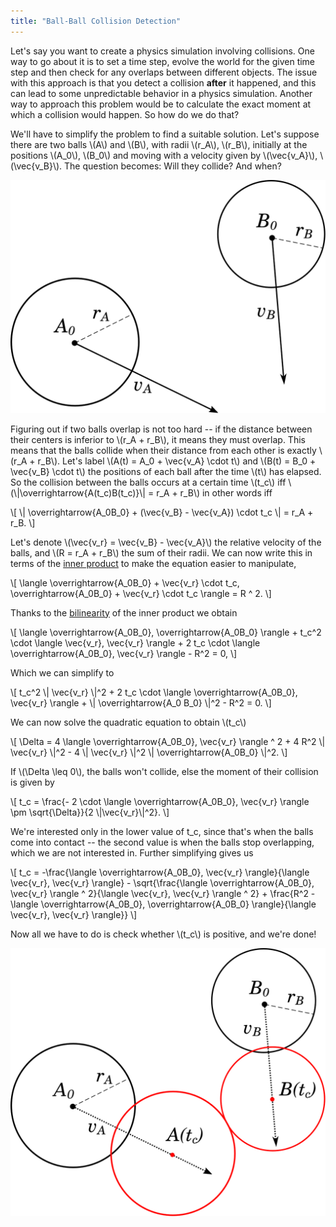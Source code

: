 ```yaml
---
title: "Ball-Ball Collision Detection"
---
```


Let's say you want to create a physics simulation involving collisions. One way
to go about it is to set a time step, evolve the world for the given time step
and then check for any overlaps between different objects. The issue with this
approach is that you detect a collision **after** it happened, and this can lead
to some unpredictable behavior in a physics simulation. Another way to approach
this problem would be
to calculate the exact moment at which a collision would happen. So how do we do
that?

We'll have to simplify the problem to find a suitable solution. Let's suppose
there are two balls \\(A\\) and \\(B\\), with radii \\(r_A\\), \\(r_B\\),
initially at the positions \\(A_0\\), 
\\(B_0\\) and moving with a velocity given by \\(\vec{v_A}\\), \\(\vec{v_B}\\).
The question becomes: Will they collide? And when?

![figure](/assets/images/ball-01.svg "Fig. 1")

Figuring out if two balls overlap is not too hard -- if the distance between
their centers is inferior to \\(r_A + r_B\\), it means they must overlap. This
means that the balls collide when their distance from each other is exactly
\\(r_A + r_B\\). Let's label \\(A(t) = A_0 + \vec{v_A} \cdot t\\) and
\\(B(t) = B_0 + \vec{v_B} \cdot t\\) the positions of each ball after the time \\(t\\)
has elapsed. So the collision between the balls occurs at a certain time \\(t_c\\) iff
\\(\\|\overrightarrow{A(t_c)B(t_c)}\\| = r_A + r_B\\) in other words iff

\\[
	\\| \overrightarrow{A_0B_0} + (\vec{v_B} - \vec{v_A}) \cdot t_c \\| 
= r_A + r_B.
\\]

Let's denote \\(\vec{v_r} = \vec{v_B} - \vec{v_A}\\) the relative velocity of the balls, and \\(R = r_A + r_B\\) the sum of their radii. We can now write this in terms of the [inner product](https://en.wikipedia.org/wiki/Dot_product) to make the equation easier to manipulate,

\\[
	\langle \overrightarrow{A_0B_0} + \vec{v_r} \cdot t_c,
\overrightarrow{A_0B_0} + \vec{v_r} \cdot t_c \rangle
= R ^ 2.
\\]

Thanks to the [bilinearity](https://en.wikipedia.org/wiki/Bilinear_form) of the inner product we obtain

\\[
	\langle \overrightarrow{A_0B_0}, \overrightarrow{A_0B_0} \rangle + t_c^2 \cdot \langle \vec{v_r}, \vec{v_r} \rangle + 2 t_c \cdot \langle \overrightarrow{A_0B_0}, \vec{v_r} \rangle - R^2 = 0,
\\]

Which we can simplify to

\\[
	t_c^2 \\| \vec{v_r} \\|^2 + 2 t_c \cdot \langle \overrightarrow{A_0B_0}, \vec{v_r} \rangle + \\| \overrightarrow{A_0 B_0} \\|^2 - R^2 = 0.
\\]

We can now solve the quadratic equation to obtain \\(t_c\\)

\\[
	\Delta = 4 \langle \overrightarrow{A_0B_0}, \vec{v_r} \rangle ^ 2 + 4 R^2 \\| \vec{v_r} \\|^2 - 4 \\| \vec{v_r} \\|^2 \\| \overrightarrow{A_0B_0} \\|^2.
\\]

If \\(\Delta \leq 0\\), the balls won't collide, else the moment of their
collision is given by

\\[
	t_c = \frac{- 2 \cdot \langle \overrightarrow{A_0B_0}, \vec{v_r} \rangle \pm \sqrt{\Delta}}{2 \\|\vec{v_r}\\|^2}.
\\]

We're interested only in the lower value of t_c, since that's when the balls
come into contact -- the second value is when the balls stop overlapping, which
we are not interested in. Further simplifying gives us

\\[
	t_c = -\frac{\langle \overrightarrow{A_0B_0}, \vec{v_r} \rangle}{\langle \vec{v_r}, \vec{v_r} \rangle} - \sqrt{\frac{\langle \overrightarrow{A_0B_0}, \vec{v_r} \rangle ^ 2}{\langle \vec{v_r}, \vec{v_r} \rangle ^ 2} + \frac{R^2 - \langle \overrightarrow{A_0B_0}, \overrightarrow{A_0B_0} \rangle}{\langle \vec{v_r}, \vec{v_r} \rangle}}
\\]

Now all we have to do is check whether \\(t_c\\) is positive, and we're done!

![figure](/assets/images/ball-02.svg "Fig. 1")
